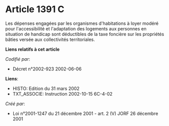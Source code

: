 # Article 1391 C

Les dépenses engagées par les organismes d'habitations à loyer modéré pour l'accessibilité et l'adaptation des logements aux
personnes en situation de handicap sont déductibles de la taxe foncière sur les propriétés bâties versée aux collectivités
territoriales.

**Liens relatifs à cet article**

_Codifié par_:

  - Décret n°2002-923 2002-06-06

**Liens**:

  - HISTO: Edition du 31 mars 2002
  - TXT_ASSOCIE: Instruction 2002-10-15 6C-4-02

_Créé par_:

  - Loi n°2001-1247 du 21 décembre 2001 - art. 2 (V) JORF 26 décembre 2001
